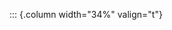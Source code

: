 <!-- Copyright (C) 2024  Kevin Sandom -->
<!-- Begin a new column of width 34%. -->

::: {.column width="34%" valign="t"}
